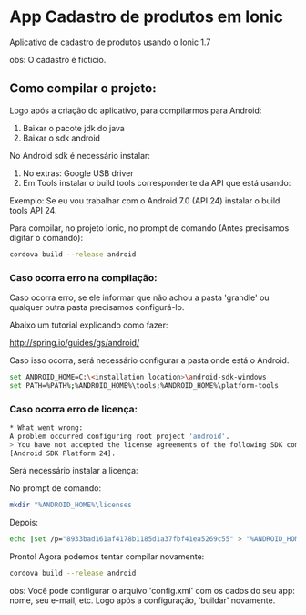 # App Cadastro de produtos em Ionic
Aplicativo de cadastro de produtos usando o Ionic 1.7

obs: O cadastro é fictício.

## Como compilar o projeto: 

Logo após a  criação do aplicativo, para compilarmos para Android:<br/>
1) Baixar o pacote jdk do java<br/>
2) Baixar o sdk android

No Android sdk é necessário  instalar:<br/>
1) No extras: Google USB driver<br/>
2) Em Tools instalar o build tools correspondente da API que está usando: 

Exemplo: Se eu vou trabalhar com o Android 7.0 (API 24) instalar o build tools API 24.

Para compilar, no projeto Ionic, no prompt de comando (Antes precisamos digitar o comando):

```bash
cordova build --release android
```
### Caso ocorra erro na compilação:

Caso ocorra erro, se ele informar que não achou a pasta 'grandle' ou qualquer outra pasta precisamos configurá-lo.

Abaixo um tutorial explicando como fazer:

http://spring.io/guides/gs/android/

Caso isso ocorra, será necessário configurar a pasta onde está o Android.

```bash
set ANDROID_HOME=C:\<installation location>\android-sdk-windows
set PATH=%PATH%;%ANDROID_HOME%\tools;%ANDROID_HOME%\platform-tools
```
### Caso ocorra erro de licença:

```bash
* What went wrong:
A problem occurred configuring root project 'android'.
> You have not accepted the license agreements of the following SDK components:
[Android SDK Platform 24].
```
Será necessário instalar a licença:

No prompt de comando: 

```bash
mkdir "%ANDROID_HOME%\licenses
```
Depois: 

```bash
echo |set /p="8933bad161af4178b1185d1a37fbf41ea5269c55" > "%ANDROID_HOME%\licenses\android-sdk-license
```
Pronto! Agora podemos tentar compilar novamente:

```bash
cordova build --release android
```
obs: Você pode configurar o arquivo 'config.xml' com os dados do seu app: nome, seu e-mail, etc. Logo após a configuração, 'buildar' novamente.




